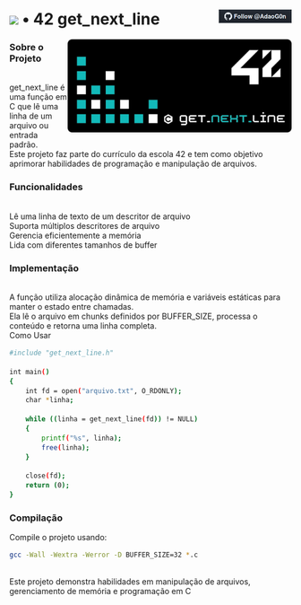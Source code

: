 # <a href="#" style="pointer-events: none;"> <img src="https://img.shields.io/badge/status-In_Progress-success?color=black&style=flat-square"/></a> • 42 get_next_line <a href="https://github.com/AdaoG0n" style="pointer-events: none;"> <img src="https://github.com/AdaoG0n/AdaoG0n/blob/main/assests/Followbutton.png" width="130" align="right"/></a>
 <a href="#" style="pointer-events: none;">
 <img align="right" src="https://github.com/AdaoG0n/AdaoG0n/blob/main/assests/getnextline.png" width="400"/>
 </a>

### Sobre o Projeto
<br/>get_next_line é uma função em C que lê uma linha de um arquivo ou entrada padrão. 
<br/>Este projeto faz parte do currículo da escola 42 e tem como objetivo aprimorar habilidades de programação e manipulação de arquivos.

### Funcionalidades

<br/>Lê uma linha de texto de um descritor de arquivo
<br/>Suporta múltiplos descritores de arquivo
<br/>Gerencia eficientemente a memória
<br/>Lida com diferentes tamanhos de buffer

### Implementação
<br/>A função utiliza alocação dinâmica de memória e variáveis estáticas para manter o estado entre chamadas. 
<br/>Ela lê o arquivo em chunks definidos por BUFFER_SIZE, processa o conteúdo e retorna uma linha completa.
<br/>Como Usar
```bash
#include "get_next_line.h"

int main()
{
    int fd = open("arquivo.txt", O_RDONLY);
    char *linha;
    
    while ((linha = get_next_line(fd)) != NULL)
    {
        printf("%s", linha);
        free(linha);
    }
    
    close(fd);
    return (0);
}
```

### Compilação
Compile o projeto usando:

```sh
gcc -Wall -Wextra -Werror -D BUFFER_SIZE=32 *.c
```

<br/>Este projeto demonstra habilidades em manipulação de arquivos, gerenciamento de memória e programação em C
